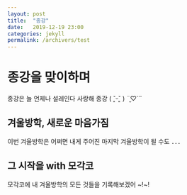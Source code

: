 ```yaml
---
layout: post
title:  "종강"
date:   2019-12-19 23:00
categories: jekyll
permalink: /archivers/test
---
```


# 종강을 맞이하며

종강은 늘 언제나 설레인다 사랑해 종강 ( ˇ͈ᵕˇ͈ ) ¨̮♡⃛

## 겨울방학, 새로운 마음가짐

이번 겨울방학은 어쩌면 내게 주어진 마지막 겨울방학이 될 수도 ．．．

## 그 시작을 with 모각코
모각코에 내 겨울방학의 모든 것들을 기록해보겠어 ~!~!
